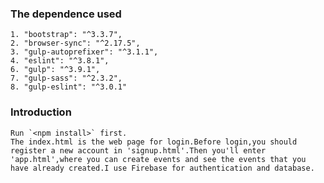 ### The dependence used
    1. "bootstrap": "^3.3.7",
    2. "browser-sync": "^2.17.5",
    3. "gulp-autoprefixer": "^3.1.1",
    4. "eslint": "^3.8.1",
    6. "gulp": "^3.9.1",
    7. "gulp-sass": "^2.3.2",
    8. "gulp-eslint": "^3.0.1"

### Introduction
	Run `<npm install>` first.
	The index.html is the web page for login.Before login,you should register a new account in 'signup.html'.Then you'll enter 'app.html',where you can create events and see the events that you have already created.I use Firebase for authentication and database.